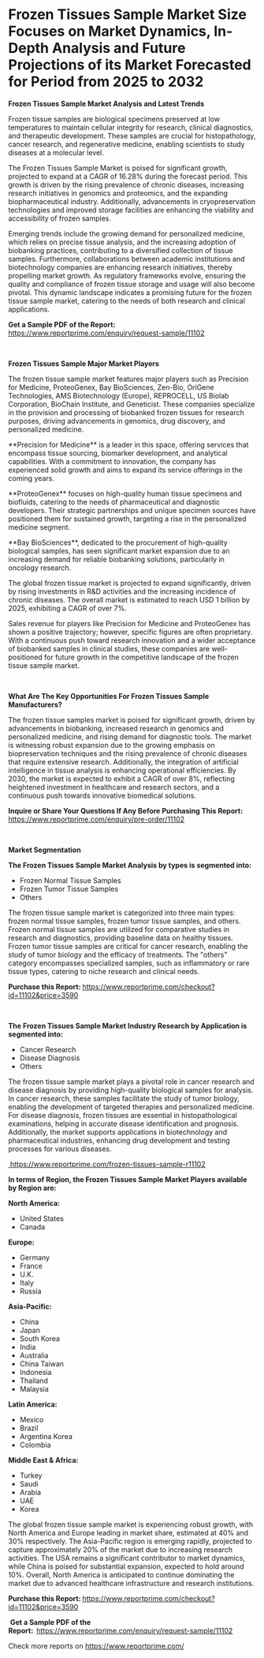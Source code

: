 <p><h1>Frozen Tissues Sample Market Size Focuses on Market Dynamics, In-Depth Analysis and Future Projections of its Market Forecasted for Period from 2025 to 2032</h1></p><p><strong>Frozen Tissues Sample Market Analysis and Latest Trends</strong></p>
<p><p>Frozen tissue samples are biological specimens preserved at low temperatures to maintain cellular integrity for research, clinical diagnostics, and therapeutic development. These samples are crucial for histopathology, cancer research, and regenerative medicine, enabling scientists to study diseases at a molecular level.</p><p>The Frozen Tissues Sample Market is poised for significant growth, projected to expand at a CAGR of 16.28% during the forecast period. This growth is driven by the rising prevalence of chronic diseases, increasing research initiatives in genomics and proteomics, and the expanding biopharmaceutical industry. Additionally, advancements in cryopreservation technologies and improved storage facilities are enhancing the viability and accessibility of frozen samples.</p><p>Emerging trends include the growing demand for personalized medicine, which relies on precise tissue analysis, and the increasing adoption of biobanking practices, contributing to a diversified collection of tissue samples. Furthermore, collaborations between academic institutions and biotechnology companies are enhancing research initiatives, thereby propelling market growth. As regulatory frameworks evolve, ensuring the quality and compliance of frozen tissue storage and usage will also become pivotal. This dynamic landscape indicates a promising future for the frozen tissue sample market, catering to the needs of both research and clinical applications.</p></p>
<p><strong>Get a Sample PDF of the Report:&nbsp;</strong> <a href="https://www.reportprime.com/enquiry/request-sample/11102?utm_campaign=2885&utm_medium=2&utm_source=Github&utm_content=ia&utm_term=20032025&utm_id=frozen-tissues-sample">https://www.reportprime.com/enquiry/request-sample/11102</a></p>
<p>&nbsp;</p>
<p><strong>Frozen Tissues Sample Major Market Players</strong></p>
<p><p>The frozen tissue sample market features major players such as Precision for Medicine, ProteoGenex, Bay BioSciences, Zen-Bio, OriGene Technologies, AMS Biotechnology (Europe), REPROCELL, US Biolab Corporation, BioChain Institute, and Geneticist. These companies specialize in the provision and processing of biobanked frozen tissues for research purposes, driving advancements in genomics, drug discovery, and personalized medicine.</p><p>**Precision for Medicine** is a leader in this space, offering services that encompass tissue sourcing, biomarker development, and analytical capabilities. With a commitment to innovation, the company has experienced solid growth and aims to expand its service offerings in the coming years.</p><p>**ProteoGenex** focuses on high-quality human tissue specimens and biofluids, catering to the needs of pharmaceutical and diagnostic developers. Their strategic partnerships and unique specimen sources have positioned them for sustained growth, targeting a rise in the personalized medicine segment.</p><p>**Bay BioSciences**, dedicated to the procurement of high-quality biological samples, has seen significant market expansion due to an increasing demand for reliable biobanking solutions, particularly in oncology research.</p><p>The global frozen tissue market is projected to expand significantly, driven by rising investments in R&D activities and the increasing incidence of chronic diseases. The overall market is estimated to reach USD 1 billion by 2025, exhibiting a CAGR of over 7%.</p><p>Sales revenue for players like Precision for Medicine and ProteoGenex has shown a positive trajectory; however, specific figures are often proprietary. With a continuous push toward research innovation and a wider acceptance of biobanked samples in clinical studies, these companies are well-positioned for future growth in the competitive landscape of the frozen tissue sample market.</p></p>
<p>&nbsp;</p>
<p><strong>What Are The Key Opportunities For Frozen Tissues Sample Manufacturers?</strong></p>
<p><p>The frozen tissue samples market is poised for significant growth, driven by advancements in biobanking, increased research in genomics and personalized medicine, and rising demand for diagnostic tools. The market is witnessing robust expansion due to the growing emphasis on biopreservation techniques and the rising prevalence of chronic diseases that require extensive research. Additionally, the integration of artificial intelligence in tissue analysis is enhancing operational efficiencies. By 2030, the market is expected to exhibit a CAGR of over 8%, reflecting heightened investment in healthcare and research sectors, and a continuous push towards innovative biomedical solutions.</p></p>
<p><strong>Inquire or Share Your Questions If Any Before Purchasing This Report:</strong> <a href="https://www.reportprime.com/enquiry/pre-order/11102?utm_campaign=2885&utm_medium=2&utm_source=Github&utm_content=ia&utm_term=20032025&utm_id=frozen-tissues-sample">https://www.reportprime.com/enquiry/pre-order/11102</a></p>
<p>&nbsp;</p>
<p><strong>Market Segmentation</strong></p>
<p><strong>The Frozen Tissues Sample Market Analysis by types is segmented into:</strong></p>
<p><ul><li>Frozen Normal Tissue Samples</li><li>Frozen Tumor Tissue Samples</li><li>Others</li></ul></p>
<p><p>The frozen tissue sample market is categorized into three main types: frozen normal tissue samples, frozen tumor tissue samples, and others. Frozen normal tissue samples are utilized for comparative studies in research and diagnostics, providing baseline data on healthy tissues. Frozen tumor tissue samples are critical for cancer research, enabling the study of tumor biology and the efficacy of treatments. The "others" category encompasses specialized samples, such as inflammatory or rare tissue types, catering to niche research and clinical needs.</p></p>
<p><strong>Purchase this Report:&nbsp;</strong><a href="https://www.reportprime.com/checkout?id=11102&price=3590&utm_campaign=2885&utm_medium=2&utm_source=Github&utm_content=ia&utm_term=20032025&utm_id=frozen-tissues-sample">https://www.reportprime.com/checkout?id=11102&price=3590</a></p>
<p>&nbsp;</p>
<p><strong>The Frozen Tissues Sample Market Industry Research by Application is segmented into:</strong></p>
<p><ul><li>Cancer Research</li><li>Disease Diagnosis</li><li>Others</li></ul></p>
<p><p>The frozen tissue sample market plays a pivotal role in cancer research and disease diagnosis by providing high-quality biological samples for analysis. In cancer research, these samples facilitate the study of tumor biology, enabling the development of targeted therapies and personalized medicine. For disease diagnosis, frozen tissues are essential in histopathological examinations, helping in accurate disease identification and prognosis. Additionally, the market supports applications in biotechnology and pharmaceutical industries, enhancing drug development and testing processes for various diseases.</p></p>
<p><a href="https://www.reportprime.com/frozen-tissues-sample-r11102?utm_campaign=2885&utm_medium=2&utm_source=Github&utm_content=ia&utm_term=20032025&utm_id=frozen-tissues-sample">&nbsp;https://www.reportprime.com/frozen-tissues-sample-r11102</a></p>
<p><strong>In terms of Region, the Frozen Tissues Sample Market Players available by Region are:</strong></p>
<p>
    <p> <strong> North America: </strong>
        <ul>
            <li>United States</li>
            <li>Canada</li>
        </ul>
        </p> 
    <p> <strong> Europe: </strong>
        <ul>
            <li>Germany</li>
            <li>France</li>
            <li>U.K.</li>
            <li>Italy</li>
            <li>Russia</li>
        </ul>
        </p> 
    <p> <strong> Asia-Pacific: </strong>
        <ul>
            <li>China</li>
            <li>Japan</li>
            <li>South Korea</li>
            <li>India</li>
            <li>Australia</li>
            <li>China Taiwan</li>
            <li>Indonesia</li>
            <li>Thailand</li>
            <li>Malaysia</li>
        </ul>
        </p> 
    <p> <strong> Latin America: </strong>
        <ul>
            <li>Mexico</li>
            <li>Brazil</li>
            <li>Argentina Korea</li>
            <li>Colombia</li>
        </ul>
        </p> 
    <p> <strong> Middle East & Africa: </strong>
        <ul>
            <li>Turkey</li>
            <li>Saudi</li>
            <li>Arabia</li>
            <li>UAE</li>
            <li>Korea</li>
        </ul>
    </p>
    </p>
<p><p>The global frozen tissue sample market is experiencing robust growth, with North America and Europe leading in market share, estimated at 40% and 30% respectively. The Asia-Pacific region is emerging rapidly, projected to capture approximately 20% of the market due to increasing research activities. The USA remains a significant contributor to market dynamics, while China is poised for substantial expansion, expected to hold around 10%. Overall, North America is anticipated to continue dominating the market due to advanced healthcare infrastructure and research institutions.</p></p>
<p><strong>Purchase this Report: </strong><a href="https://www.reportprime.com/checkout?id=11102&price=3590&utm_campaign=2885&utm_medium=2&utm_source=Github&utm_content=ia&utm_term=20032025&utm_id=frozen-tissues-sample">https://www.reportprime.com/checkout?id=11102&price=3590</a></p>
<p>&nbsp;<strong>Get a Sample PDF of the Report:&nbsp;&nbsp;</strong><a href="https://www.reportprime.com/enquiry/request-sample/11102?utm_campaign=2885&utm_medium=2&utm_source=Github&utm_content=ia&utm_term=20032025&utm_id=frozen-tissues-sample">https://www.reportprime.com/enquiry/request-sample/11102</a></p>
<p><strong></strong></p>
<p>Check more reports on <a href="https://www.reportprime.com/?utm_campaign=2885&utm_medium=2&utm_source=Github&utm_content=ia&utm_term=20032025&utm_id=frozen-tissues-sample">https://www.reportprime.com/</a></p>